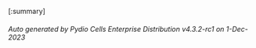 






[:summary]

###### Auto generated by Pydio Cells Enterprise Distribution v4.3.2-rc1 on 1-Dec-2023

